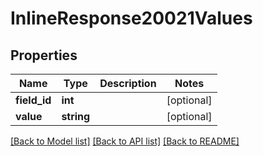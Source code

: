 # InlineResponse20021Values

## Properties
Name | Type | Description | Notes
------------ | ------------- | ------------- | -------------
**field_id** | **int** |  | [optional] 
**value** | **string** |  | [optional] 

[[Back to Model list]](../../README.md#documentation-for-models) [[Back to API list]](../../README.md#documentation-for-api-endpoints) [[Back to README]](../../README.md)

